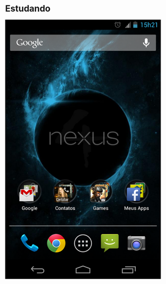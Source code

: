 Estudando
=========


<img src="https://github.com/rudsonlive/Estudando/blob/master/Nexus%204.png"> </img>
